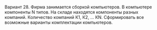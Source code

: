 Вариант 28. Фирма занимается сборкой компьютеров. В компьютере компоненты N типов. 
На складе находятся компоненты разных компаний. 
Количество компаний К1, К2, … КN. Сформировать все возможные варианты комплектации компьютеров.
